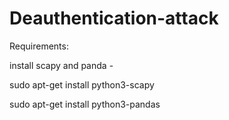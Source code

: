 # Deauthentication-attack

Requirements:

install scapy and panda - 

sudo apt-get install python3-scapy

sudo apt-get install python3-pandas

